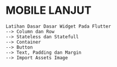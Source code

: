 # MOBILE LANJUT
    Latihan Dasar Dasar Widget Pada Flutter
    --> Column dan Row
    --> Stateless dan Statefull
    --> Container
    --> Button
    --> Text, Padding dan Margin
    --> Import Assets Image